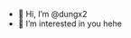 - 👋 Hi, I’m @dungx2
- 👀 I’m interested in you hehe



<!---
dungx2/dungx2 is a ✨ special ✨ repository because its `README.md` (this file) appears on your GitHub profile.
You can click the Preview link to take a look at your changes.
--->
